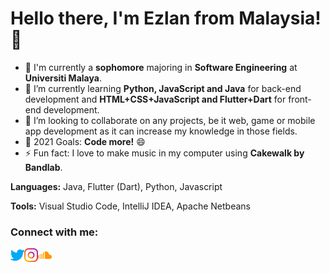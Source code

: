 # Hello there, I'm **Ezlan** from Malaysia! 👋

- 🔭 I'm currently a **sophomore** majoring in **Software Engineering** at **Universiti Malaya**.
- 🌱 I’m currently learning **Python, JavaScript and Java** for back-end development and **HTML+CSS+JavaScript and Flutter+Dart** for front-end development.
- 👯 I’m looking to collaborate on any projects, be it web, game or mobile app development as it can increase my knowledge in those fields.
- 🥅 2021 Goals: **Code more!** 😄
- ⚡ Fun fact: I love to make music in my computer using **Cakewalk by Bandlab**.

**Languages:** Java, Flutter (Dart), Python, Javascript

**Tools:** Visual Studio Code, IntelliJ IDEA, Apache Netbeans

### Connect with me:

[<img align="left" alt="Twitter" width="22px" src="https://github.com/ezzylan/ezzylan/blob/master/images/twitter.png" />](https://twitter.com/ezzylan_)
[<img align="left" alt="Instagram" width="22px" src="https://github.com/ezzylan/ezzylan/blob/master/images/instagram.png" />](https://www.instagram.com/ezzylan_/)
[<img align="left" alt="SoundCloud" width="22px" src="https://github.com/ezzylan/ezzylan/blob/master/images/soundcloud.png" />](https://soundcloud.com/ezulmusic)
